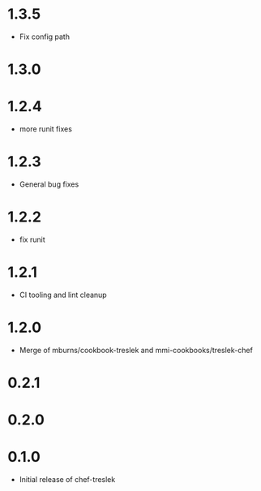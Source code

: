 # 1.3.5
* Fix config path

# 1.3.0

# 1.2.4
* more runit fixes

# 1.2.3
* General bug fixes

# 1.2.2
* fix runit

# 1.2.1
* CI tooling and lint cleanup

# 1.2.0 
* Merge of mburns/cookbook-treslek and mmi-cookbooks/treslek-chef

# 0.2.1

# 0.2.0

# 0.1.0
* Initial release of chef-treslek

